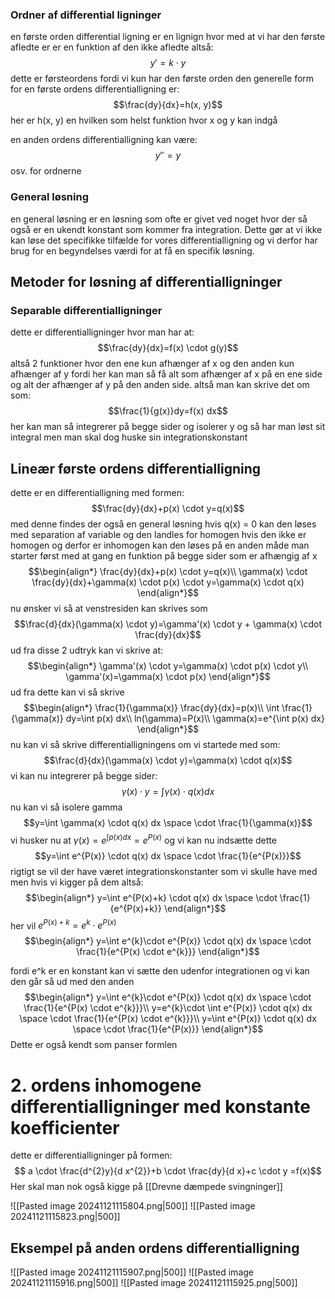 
### Ordner af differential ligninger
en første orden differential ligning er en lignign hvor med at vi har den første afledte er er en funktion af den ikke afledte altså:
$$y'=k \cdot y$$
dette er førsteordens fordi vi kun har den første orden
den generelle form for en første ordens differentialligning er:
$$\frac{dy}{dx}=h(x, y)$$
her er h(x, y) en hvilken som helst funktion hvor x og y kan indgå


en anden ordens differentialligning kan være:
$$y''=y$$
osv. for ordnerne

### General løsning
en general løsning er en løsning som ofte er givet ved noget hvor der så også er en ukendt konstant som kommer fra integration. Dette gør at vi ikke kan løse det specifikke tilfælde for vores differentialligning og vi derfor har brug for en begyndelses værdi for at få en specifik løsning.


## Metoder for løsning af differentialligninger

### Separable differentialligninger
dette er differentialligninger hvor man har at:
$$\frac{dy}{dx}=f(x) \cdot g(y)$$
altså 2 funktioner hvor den ene kun afhænger af x og den anden kun afhænger af y fordi her kan man så få alt som afhænger af x på en ene side og alt der afhænger af y på den anden side. altså man kan skrive det om som:
$$\frac{1}{g(x)}dy=f(x) dx$$
her kan man så integrerer på begge sider og isolerer y og så har man løst sit integral men man skal dog huske sin integrationskonstant



## Lineær første ordens differentialligning
dette er en differentialligning med formen:
$$\frac{dy}{dx}+p(x) \cdot y=q(x)$$
med denne findes der også en general løsning
hvis q(x) = 0 kan den løses med separation af variable og den landles for homogen 
hvis den ikke er homogen og derfor er inhomogen kan den løses på en anden måde
man starter først med at gang en funktion på begge sider som er afhængig af x
$$\begin{align*}
\frac{dy}{dx}+p(x) \cdot y=q(x)\\
\gamma(x) \cdot \frac{dy}{dx}+\gamma(x) \cdot p(x) \cdot y=\gamma(x) \cdot q(x)
\end{align*}$$
nu ønsker vi så at venstresiden kan skrives som
$$\frac{d}{dx}(\gamma(x) \cdot y)=\gamma'(x) \cdot y + \gamma(x) \cdot \frac{dy}{dx}$$
ud fra disse 2 udtryk kan vi skrive at:
$$\begin{align*}
\gamma'(x) \cdot y=\gamma(x) \cdot p(x) \cdot y\\
\gamma'(x)=\gamma(x) \cdot p(x)
\end{align*}$$
ud fra dette kan vi så skrive
$$\begin{align*}
\frac{1}{\gamma(x)} \frac{dy}{dx}=p(x)\\
\int \frac{1}{\gamma(x)} dy=\int p(x) dx\\
ln(\gamma)=P(x)\\
\gamma(x)=e^{\int p(x) dx}
\end{align*}$$
nu kan vi så skrive differentialligningens om vi startede med som:
$$\frac{d}{dx}(\gamma(x) \cdot y)=\gamma(x) \cdot q(x)$$
vi kan nu integrerer på begge sider:
$$\gamma(x) \cdot y= \int \gamma(x) \cdot q(x) dx$$
nu kan vi så isolere gamma
$$y=\int \gamma(x) \cdot q(x) dx \space \cdot \frac{1}{\gamma(x)}$$
vi husker nu at $\gamma(x)=e^{\int p(x) dx}=e^{P(x)}$
og vi kan nu indsætte dette
$$y=\int e^{P(x)} \cdot q(x) dx \space \cdot \frac{1}{e^{P(x)}}$$
rigtigt se vil der have været integrationskonstanter som vi skulle have med men hvis vi kigger på dem altså:
$$\begin{align*}
y=\int e^{P(x)+k} \cdot q(x) dx \space \cdot \frac{1}{e^{P(x)+k}}
\end{align*}$$
her vil $e^{P(x)+k}=e^{k} \cdot e^{P(x)}$
$$\begin{align*}
y=\int e^{k}\cdot e^{P(x)} \cdot q(x) dx \space \cdot \frac{1}{e^{P(x) \cdot e^{k}}}
\end{align*}$$

fordi e^k er en konstant kan vi sætte den udenfor integrationen og vi kan den går så ud med den anden
$$\begin{align*}
y=\int e^{k}\cdot e^{P(x)} \cdot q(x) dx \space \cdot \frac{1}{e^{P(x) \cdot e^{k}}}\\
y=e^{k}\cdot \int  e^{P(x)} \cdot q(x) dx \space \cdot \frac{1}{e^{P(x) \cdot e^{k}}}\\
y=\int e^{P(x)} \cdot q(x) dx \space \cdot \frac{1}{e^{P(x)}}
\end{align*}$$
Dette er også kendt som panser formlen
# 2. ordens inhomogene differentialligninger med konstante koefficienter
dette er differentialligninger på formen:
$$ a \cdot \frac{d^{2}y}{d x^{2}}+b \cdot \frac{dy}{d x}+c \cdot y =f(x)$$
Her skal man nok også kigge på [[Drevne dæmpede svingninger]]

![[Pasted image 20241121115804.png|500]]
![[Pasted image 20241121115823.png|500]]

## Eksempel på anden ordens differentialligning
![[Pasted image 20241121115907.png|500]]
![[Pasted image 20241121115916.png|500]]
![[Pasted image 20241121115925.png|500]]